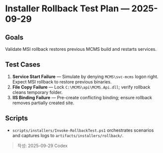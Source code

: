 # Installer Rollback Test Plan — 2025-09-29

## Goals
Validate MSI rollback restores previous MCMS build and restarts services.

## Test Cases
1. **Service Start Failure** — Simulate by denying `MCMS\svc-mcms` logon right. Expect MSI rollback to restore previous binaries.
2. **File Copy Failure** — Lock `C:\MCMS\api\MCMS.Api.dll`; verify rollback cleans temporary folder.
3. **IIS Binding Failure** — Pre-create conflicting binding; ensure rollback removes partially created site.

## Scripts
- `scripts/installers/Invoke-RollbackTest.ps1` orchestrates scenarios and captures logs to `artifacts/installers/rollback/`.

> 작성: 2025-09-29 Codex
